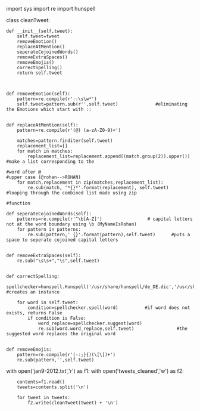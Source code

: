 import sys
import re
import hunspell

class cleanTweet:


    def __init__(self,tweet):
        self.tweet=tweet
        removeEmotion()
        replaceAtMention()
        seperateCojoinedWords()
        removeExtraSpaces()
        removeEmojis()
        correctSpelling()
        return self.tweet



    def removeEmotion(self):
        pattern=re.compile(r'::\s\w*')
        self.tweet=pattern.sub(r'',self.tweet)              #eliminating the Emotions which start with ::


    def replaceAtMention(self):
        pattern=re.compile(r'(@) (a-zA-Z0-9)+')

        matches=pattern.finditer(self.tweet)
        replacement_list=[]
        for match in matches:
            replacement_list=replacement.append((match.group(2)).upper())              #make a list corresponding to the                                      
                                                                                        #word after @                                                    														                                                           #upper case (@rohan-->ROHAN)
        for match,replacement in zip(matches,replacement_list):
            re.sub(match, '*{}*'.format(replacement), self.tweet)             #looping through the combined list made using zip   
                                                                               #function   

    def seperateCojoinedWords(self):
        patterns=re.compile(r'^\b[A-Z]')                 # capital letters not at the word boundary using \b (MyNameIsRohan)
        for pattern in patterns:
            re.sub(pattern,' {}'.format(pattern),self.tweet)      #puts a space to seperate cojoined capital letters


    def removeExtraSpaces(self):
        re.sub("\s\s+","\s",self.tweet)


    def correctSpelling:
        spellchecker=hunspell.Hunspell('/usr/share/hunspell/de_DE.dic','/usr/share/hunspell/de_DE.aff')  #creates an instance

        for word in self.tweet:
            condition=spellchecker.spell(word)          #if word does not exists, returns False
            if condition is False:
                word_replace=spellchecker.suggest(word)
                re.sub(word.word_replace,self.tweet)                #the suggested word replaces the original word


    def removeEmojis:
        pattern=re.compile(r'(-:;}{)(\[\])+')
        re.sub(pattern,'',self.tweet)


with open('jan9-2012.txt','r') as f1:
    with open('tweets_cleaned','w') as f2:

        contents=f1.read()
        tweets=contents.split('\n')

        for tweet in tweets:
            f2.write(cleanTweet(tweet) + '\n')
